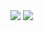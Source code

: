 <img src="http://mazandi.herokuapp.com/api?handle=pumpsnacktv&theme=dark"/>
<img src="http://mazassumnida.wtf/api/v2/generate_badge?boj=pumpsnacktv"/>
